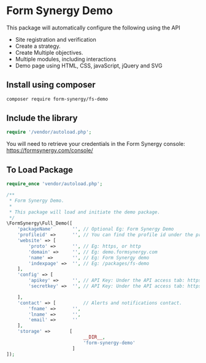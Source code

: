 # Form Synergy Demo

This package will automatically configure the following using the API

* Site registration and verification
* Create a strategy.
* Create Multiple objectives.
* Multiple modules, including interactions
* Demo page using HTML, CSS, javaScript, jQuery and SVG

## Install using composer

``` bash
composer require form-synergy/fs-demo
```

## Include the library

``` php
require '/vendor/autoload.php';
```

You will need to retrieve your credentials in the Form Synergy console: https://formsynergy.com/console/

## To Load Package

``` PHP
require_once 'vendor/autoload.php';

/**
 * Form Synergy Demo.
 * 
 * This package will load and initiate the demo package.
 */
\FormSynergy\Full_Demo([
    'packageName'       '', // Optional Eg: Form Synergy Demo
    'profileid' =>      '', // You can find the profile id under the profile tab: https://formsynergy.com/console/
    'website' => [
        'proto' =>      '', // Eg: https, or http
        'domain' =>     '', // Eg: demo.formsynergy.com
        'name' =>       '', // Eg: Form Synergy demo
        'indexpage' =>  '', // Eg: /packages/fs-demo
    ],
    'config' => [
        'apikey' =>     '', // API Key: Under the API access tab: https://formsynergy.com/console/
        'secretkey' =>  '', // API Key: Under the API access tab: https://formsynergy.com/console/

    ],
    'contact' => [          // Alerts and notifications contact.
        'fname' =>      '', 
        'lname' =>      '',
        'email' =>      ''
    ],
    'storage' =>       [
                            __DIR__, 
                            'form-synergy-demo'
                        ] 
]);
```